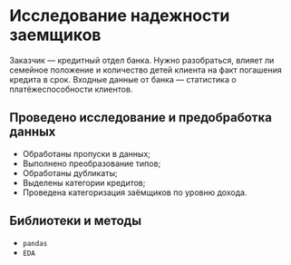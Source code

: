 # Исследование надежности заемщиков

Заказчик — кредитный отдел банка. Нужно разобраться, влияет ли семейное положение и количество детей клиента на факт погашения кредита в срок. Входные данные от банка — статистика о платёжеспособности клиентов.  

## Проведено исследование и предобработка данных
* Обработаны пропуски в данных;
* Выполнено преобразование типов;
* Обработаны дубликаты;
* Выделены категории кредитов;
* Проведена категоризация заёмщиков по уровню дохода.

## Библиотеки и методы
* `pandas`
* `EDA`